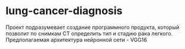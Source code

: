 # lung-cancer-diagnosis
Проект подразумевает создание программного продукта, который позволит по снимкам CT определить тип и стадию рака легкого.
Предполагаемая архитектура нейронной сети - VGG16